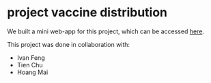 # project vaccine distribution

We built a mini web-app for this project, which can be accessed [here](https://project-vaccine-distribution.streamlit.app).

This project was done in collaboration with:

- Ivan Feng
- Tien Chu
- Hoang Mai
